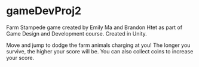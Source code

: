 # gameDevProj2

Farm Stampede game created by Emily Ma and Brandon Htet as part of Game Design and Development course. Created in Unity.

Move and jump to dodge the farm animals charging at you! The longer you survive, the higher your score will be. You can also collect coins to increase your score.
